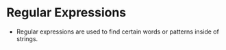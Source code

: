 # Regular Expressions
* Regular expressions are used to find certain words or patterns inside of strings.
